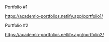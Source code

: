 Portfolio #1

https://academlo-portfolios.netlify.app/portfolio1/


Portfolio #2

https://academlo-portfolios.netlify.app/portfolio2/